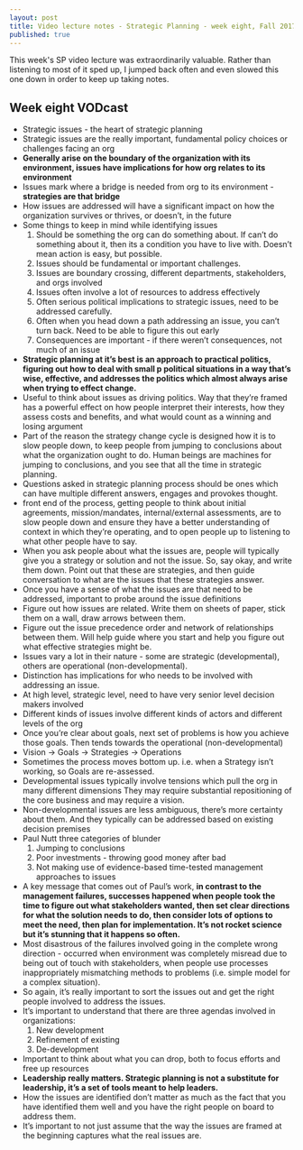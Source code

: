 ```yaml
---
layout: post
title: Video lecture notes - Strategic Planning - week eight, Fall 2017
published: true
---
```


This week's SP video lecture was extraordinarily valuable. Rather than listening to most of it sped up, I jumped back often and even slowed this one down in order to keep up taking notes.

## Week eight VODcast

* Strategic issues - the heart of strategic planning
* Strategic issues are the really important, fundamental policy choices or challenges facing an org
* **Generally arise on the boundary of the organization with its environment, issues have implications for how org relates to its environment**
* Issues mark where a bridge is needed from org to its environment - **strategies are that bridge**
* How issues are addressed will have a significant impact on how the organization survives or thrives, or doesn’t, in the future
* Some things to keep in mind while identifying issues
  1. Should be something the org can do something about. If can’t do something about it, then its a condition you have to live with. Doesn’t mean action is easy, but possible.
  1. Issues should be fundamental or important challenges.
  1. Issues are boundary crossing, different departments, stakeholders, and orgs involved
  1. Issues often involve a lot of resources to address effectively
  1. Often serious political implications to strategic issues, need to be addressed carefully.
  1. Often when you head down a path addressing an issue, you can’t turn back. Need to be able to figure this out early
  1. Consequences are important - if there weren’t consequences, not much of an issue
* **Strategic planning at it’s best is an approach to practical politics, figuring out how to deal with small p political situations in a way that’s wise, effective, and addresses the politics which almost always arise when trying to effect change.**
* Useful to think about issues as driving politics. Way that they’re framed has a powerful effect on how people interpret their interests, how they assess costs and benefits, and what would count as a winning and losing argument
* Part of the reason the strategy change cycle is designed how it is to slow people down, to keep people from jumping to conclusions about what the organization ought to do. Human beings are machines for jumping to conclusions, and you see that all the time in strategic planning.
* Questions asked in strategic planning process should be ones which can have multiple different answers, engages and provokes thought.
* front end of the process, getting people to think about initial agreements, mission/mandates, internal/external assessments, are to slow people down and ensure they have a better understanding of context in which they’re operating, and to open people up to listening to what other people have to say.
* When you ask people about what the issues are, people will typically give you a strategy or solution and not the issue. So, say okay, and write them down. Point out that these are strategies, and then guide conversation to what are the issues that these strategies answer.
* Once you have a sense of what the issues are that need to be addressed, important to probe around the issue definitions
* Figure out how issues are related. Write them on sheets of paper, stick them on a wall, draw arrows between them.
* Figure out the issue precedence order and network of relationships between them. Will help guide where you start and help you figure out what effective strategies might be.
* Issues vary a lot in their nature - some are strategic (developmental), others are operational (non-developmental).
* Distinction has implications for who needs to be involved with addressing an issue.
* At high level, strategic level, need to have very senior level decision makers involved
* Different kinds of issues involve different kinds of actors and different levels of the org
* Once you’re clear about goals, next set of problems is how you achieve those goals. Then tends towards the operational (non-developmental)
* Vision -> Goals -> Strategies -> Operations
* Sometimes the process moves bottom up. i.e. when a Strategy isn’t working, so Goals are re-assessed.
* Developmental issues typically involve tensions which pull the org in many different dimensions They may require substantial repositioning of the core business and may require a vision.
* Non-developmental issues are less ambiguous, there’s more certainty about them. And they typically can be addressed based on existing decision premises
* Paul Nutt three categories of blunder
  1. Jumping to conclusions
  1. Poor investments - throwing good money after bad
  1. Not making use of evidence-based time-tested management approaches to issues
* A key message that comes out of Paul’s work, **in contrast to the management failures, successes happened when people took the time to figure out what stakeholders wanted, then set clear directions for what the solution needs to do, then consider lots of options to meet the need, then plan for implementation. It’s not rocket science but it’s stunning that it happens so often.**
* Most disastrous of the failures involved going in the complete wrong direction - occurred when environment was completely misread due to being out of touch with stakeholders, when people use processes inappropriately mismatching methods to problems (i.e. simple model for a complex situation).
* So again, it’s really important to sort the issues out and get the right people involved to address the issues.
* It’s important to understand that there are three agendas involved in organizations:
  1. New development
  1. Refinement of existing
  1. De-development
* Important to think about what you can drop, both to focus efforts and free up resources
* **Leadership really matters. Strategic planning is not a substitute for leadership, it’s a set of tools meant to help leaders.**
* How the issues are identified don’t matter as much as the fact that you have identified them well and you have the right people on board to address them.
* It’s important to not just assume that the way the issues are framed at the beginning captures what the real issues are.
